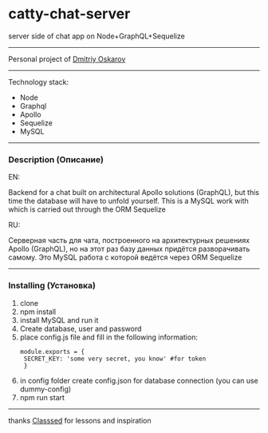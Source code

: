 # catty-chat-server
server side of chat app on Node+GraphQL+Sequelize

---

Personal project of [Dmitriy Oskarov](http://frontendfrontier.com/)

---

Technology stack:

* Node
* Graphql
* Apollo
* Sequelize
* MySQL

---

### Description (Описание)

EN:

Backend for a chat built on architectural
Apollo solutions (GraphQL), but this time the database will have to
unfold yourself. This is a MySQL work with which is carried out through the ORM Sequelize

RU:

Серверная часть для чата, построенного на архитектурных
решениях Apollo (GraphQL), но на этот раз базу данных придётся 
разворачивать самому. Это MySQL работа с которой ведётся через ORM Sequelize

---

### Installing (Установка)

1. clone
2. npm install
3. install MySQL and run it
4. Create database, user and password   
5. place config.js file and fill in the following information:
   ```
   module.exports = {
    SECRET_KEY: 'some very secret, you know' #for token
    }
   ```
6. in config folder create config.json for database connection (you can use dummy-config)
7. npm run start

---

thanks [Classsed](https://www.patreon.com/classsed) for lessons and inspiration
